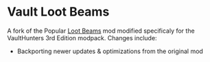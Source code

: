 # Vault Loot Beams
A fork of the Popular [Loot Beams]() mod modified specificaly for the VaultHunters 3rd Edition modpack.
Changes include:
- Backporting newer updates & optimizations from the original mod